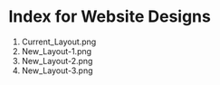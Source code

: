 # Index for Website Designs #

1. Current_Layout.png
2. New_Layout-1.png
3. New_Layout-2.png
4. New_Layout-3.png

